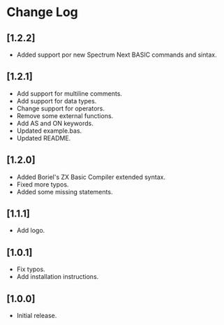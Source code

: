 # Change Log

## [1.2.2]
- Added support por new Spectrum Next BASIC commands and sintax.

## [1.2.1]
- Add support for multiline comments.
- Add support for data types.
- Change support for operators.
- Remove some external functions.
- Add AS and ON keywords.
- Updated example.bas.
- Updated README.

## [1.2.0]
- Added Boriel's ZX Basic Compiler extended syntax.
- Fixed more typos.
- Added some missing statements.

## [1.1.1]
- Add logo.

## [1.0.1]
- Fix typos.
- Add installation instructions.

## [1.0.0]
- Initial release.

